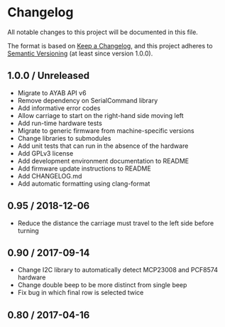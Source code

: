 # Changelog

All notable changes to this project will be documented in this file.

The format is based on [Keep a Changelog](https://keepachangelog.com/en/1.0.0/),
and this project adheres to [Semantic Versioning](https://semver.org/spec/v2.0.0.html)
(at least since version 1.0.0).

## 1.0.0 / Unreleased

* Migrate to AYAB API v6
* Remove dependency on SerialCommand library
* Add informative error codes
* Allow carriage to start on the right-hand side moving left
* Add run-time hardware tests
* Migrate to generic firmware from machine-specific versions
* Change libraries to submodules
* Add unit tests that can run in the absence of the hardware
* Add GPLv3 license
* Add development environment documentation to README
* Add firmware update instructions to README
* Add CHANGELOG.md
* Add automatic formatting using clang-format

## 0.95 / 2018-12-06

* Reduce the distance the carriage must travel to the left side before turning

## 0.90 / 2017-09-14

* Change I2C library to automatically detect MCP23008 and PCF8574 hardware
* Change double beep to be more distinct from single beep
* Fix bug in which final row is selected twice

## 0.80 / 2017-04-16

